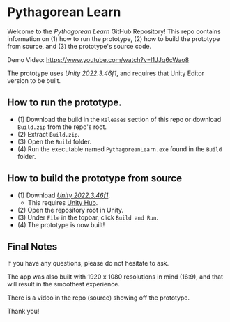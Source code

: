 # Pythagorean Learn

Welcome to the *Pythagorean Learn* GitHub Repository! This repo contains information on (1) how to run the prototype, (2) how to build the prototype from source, and (3) the prototype's source code.

Demo Video: https://www.youtube.com/watch?v=l1JJq6cWao8

The prototype uses *Unity 2022.3.46f1*, and requires that Unity Editor version to be built.

## How to run the prototype. 
* (1) Download the build in the `Releases` section of this repo or download `Build.zip` from the repo's root.
* (2) Extract `Build.zip`. 
* (3) Open the `Build` folder.
* (4) Run the executable named `PythagoreanLearn.exe` found in the `Build` folder.

## How to build the prototype from source
* (1) Download *[Unity 2022.3.46f1](https://unity.com/releases/editor/whats-new/2022.3.46)*.
  * This requires [Unity Hub](https://unity.com/unity-hub).
* (2) Open the repository root in Unity.
* (3) Under `File` in the topbar, click `Build and Run`.
* (4) The prototype is now built!

## Final Notes
If you have any questions, please do not hesitate to ask.

The app was also built with 1920 x 1080 resolutions in mind (16:9), and that will result in the smoothest experience.

There is a video in the repo (source) showing off the prototype.

Thank you!

